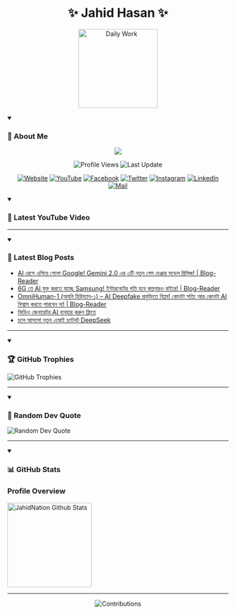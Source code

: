 <h1 align="center">✨ Jahid Hasan ✨</h1>
<p align="center">
  <img alt="Daily Work" height="180px" src="https://i.imgur.com/uhZdH9C.gif" />
</p>
<details open>
 <summary><h3>🌟 About Me</h3></summary>
<p align="center">
  <img src="https://readme-typing-svg.demolab.com/?lines=Learning+is+a+lifelong+journey.;Mistakes+are+the+seeds+of+growth.;Dream+big,+achieve+bigger!;&font=Fira%20Code&center=true&width=500&height=50&color=00FF7F&vCenter=true&pause=1000&size=24" />
</p>

<p align="center">
  <img alt="Profile Views" title="Profile Views" src="https://komarev.com/ghpvc/?username=jahidnation&style=flat-square&color=brightgreen"/>
  <img alt="Last Update" title="Last Update" src="https://img.shields.io/github/last-commit/jahidnation/jahidnation?logo=github&label=LAST+UPDATE&color=blueviolet&style=flat-square"/>
</p>

<p align="center">
  <a href="https://jahid.eu.org">
    <img alt="Website" title="Website" src="https://img.shields.io/badge/Website-000000?logo=Google-Chrome&logoColor=white&style=for-the-badge"/></a>
  <a href="https://youtube.com/@jahidnation">
    <img alt="YouTube" title="YouTube Channel" src="https://img.shields.io/badge/YouTube-FF0000?logo=YouTube&logoColor=white&style=for-the-badge"/></a>
  <a href="https://facebook.com/jahidnation">
    <img alt="Facebook" title="Facebook Page" src="https://img.shields.io/badge/Facebook-4267B2?logo=Facebook&logoColor=white&style=for-the-badge"/></a>
  <a href="https://twitter.com/jahidnation">
    <img alt="Twitter" title="Twitter Profile" src="https://img.shields.io/badge/X-000000?logo=x&logoColor=white&style=for-the-badge"/></a>
  <a href="https://instagram.com/jahidnation">
    <img alt="Instagram" title="Instagram Profile" src="https://img.shields.io/badge/Instagram-E4405F?logo=Instagram&logoColor=white&style=for-the-badge"/></a>
  <a href="https://linkedin.com/in/jahidnation">
    <img alt="LinkedIn" title="LinkedIn Profile" src="https://img.shields.io/badge/LinkedIn-0A66C2?logo=LinkedIn&logoColor=white&style=for-the-badge"/></a>
  <a href="https://mail.google.com/?hl=en&tf=cm&fs=1&to=mail@jahid.eu.org">
    <img alt="Mail" title="Mail Me" src="https://img.shields.io/badge/Email-D14836?logo=Gmail&logoColor=white&style=for-the-badge"/></a>
</p>

</details>

<details open>
 <summary><h3>🎥 Latest YouTube Video</h3></summary>

<!-- BEGIN VID -->

<!-- END VID -->

---

</details>

<details open>
 <summary><h3>📝 Latest Blog Posts</h3></summary>

<!-- BLOG-POST-LIST:START -->
- [AI রেসে এগিয়ে গেলো Google! Gemini 2.0 এর ৩টি নতুন গেম চেঞ্জার মডেল রিলিজ! | Blog-Reader](https://dev-blog-reader.pantheonsite.io/2025/02/06/ai-%e0%a6%b0%e0%a7%87%e0%a6%b8%e0%a7%87-%e0%a6%8f%e0%a6%97%e0%a6%bf%e0%a6%af%e0%a6%bc%e0%a7%87-%e0%a6%97%e0%a7%87%e0%a6%b2%e0%a7%8b-google-gemini-2-0-%e0%a6%8f%e0%a6%b0-%e0%a7%a9%e0%a6%9f%e0%a6%bf/)
- [6G তে AI যুক্ত করতে যাচ্ছে Samsung! ইন্টারনেটের গতি হবে কল্পনারও বাইরে! | Blog-Reader](https://dev-blog-reader.pantheonsite.io/2025/02/06/6g-%e0%a6%a4%e0%a7%87-ai-%e0%a6%af%e0%a7%81%e0%a6%95%e0%a7%8d%e0%a6%a4-%e0%a6%95%e0%a6%b0%e0%a6%a4%e0%a7%87-%e0%a6%af%e0%a6%be%e0%a6%9a%e0%a7%8d%e0%a6%9b%e0%a7%87-samsung-%e0%a6%87%e0%a6%a8%e0%a7%8d/)
- [OmniHuman-1 &lpar;অমনি হিউম্যান-১&rpar; – AI Deepfake প্রযুক্তিতে বিপ্লব! কোনটা সত্যি আর কোনটা AI বিশ্বাস করতে পারবেন না! | Blog-Reader](https://dev-blog-reader.pantheonsite.io/2025/02/06/omnihuman-1-%e0%a6%85%e0%a6%ae%e0%a6%a8%e0%a6%bf-%e0%a6%b9%e0%a6%bf%e0%a6%89%e0%a6%ae%e0%a7%8d%e0%a6%af%e0%a6%be%e0%a6%a8-%e0%a7%a7-ai-deepfake-%e0%a6%aa%e0%a7%8d%e0%a6%b0%e0%a6%af%e0%a7%81/)
- [ভিডিও জেনারেটর AI ব্যবহার করুন ফ্রিতে](https://dev-blog-reader.pantheonsite.io/2025/02/06/%e0%a6%ad%e0%a6%bf%e0%a6%a1%e0%a6%bf%e0%a6%93-%e0%a6%9c%e0%a7%87%e0%a6%a8%e0%a6%be%e0%a6%b0%e0%a7%87%e0%a6%9f%e0%a6%b0-ai-%e0%a6%ac%e0%a7%8d%e0%a6%af%e0%a6%ac%e0%a6%b9%e0%a6%be%e0%a6%b0-%e0%a6%95/)
- [চলে আসলো নতুন এআই চ্যাটবট DeepSeek](https://dev-blog-reader.pantheonsite.io/2025/02/06/%e0%a6%9a%e0%a6%b2%e0%a7%87-%e0%a6%86%e0%a6%b8%e0%a6%b2%e0%a7%8b-%e0%a6%a8%e0%a6%a4%e0%a7%81%e0%a6%a8-%e0%a6%8f%e0%a6%86%e0%a6%87-%e0%a6%9a%e0%a7%8d%e0%a6%af%e0%a6%be%e0%a6%9f%e0%a6%ac%e0%a6%9f-deep-3/)
<!-- BLOG-POST-LIST:END -->

---

</details>

<details open>
 <summary><h3>🏆 GitHub Trophies</h3></summary>

<img alt="GitHub Trophies" title="GitHub Trophies" src="https://github-profile-trophy.vercel.app/?username=jahidnation&column=8&theme=gruvbox&no-frame=true"/>

---

</details>

<details open>
 <summary><h3>💬 Random Dev Quote</h3></summary>

<img alt="Random Dev Quote" title="Random Dev Quote" src="https://quotes-github-readme.vercel.app/api?type=horizontal&theme=radical"/>

---

</details>

<details open> 
  <summary><h3>📊 GitHub Stats</h3></summary>

  <h3>Profile Overview</h3>
  <p>
  <img alt="JahidNation Github Stats" src="https://denvercoder1-github-readme-stats.vercel.app/api/?username=jahidnation&show_icons=true&include_all_commits=true&count_private=true&theme=react&hide_border=true&bg_color=1F222E&title_color=F85D7F&icon_color=F8D866" height="192px"/>
  </p>

---

<p align="center">
<img alt="Contributions" title="Contributions" src="https://github.com/jahidnation/jahidnation/blob/contributions/snake.svg"/>
</p>

